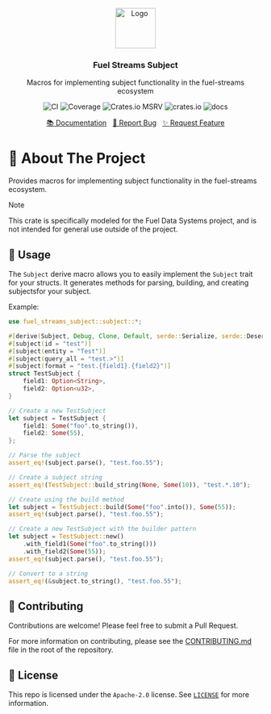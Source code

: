 <br/>
<div align="center">
    <a href="https://github.com/fuellabs/data-systems">
        <img src="https://fuellabs.notion.site/image/https%3A%2F%2Fprod-files-secure.s3.us-west-2.amazonaws.com%2F9ff3607d-8974-46e8-8373-e2c96344d6ff%2F81a0a0d9-f3c7-4ccb-8af5-40ca8a4140f9%2FFUEL_Symbol_Circle_Green_RGB.png?table=block&id=cb8fc88a-4fc3-4f28-a974-9c318a65a2c6&spaceId=9ff3607d-8974-46e8-8373-e2c96344d6ff&width=2000&userId=&cache=v2" alt="Logo" width="80" height="80">
    </a>
    <h3 align="center">Fuel Streams Subject</h3>
    <p align="center">
        Macros for implementing subject functionality in the fuel-streams ecosystem
    </p>
    <p align="center">
        <a href="https://github.com/FuelLabs/data-systems/actions/workflows/ci.yaml" style="text-decoration: none;">
            <img src="https://github.com/FuelLabs/data-systems/actions/workflows/ci.yaml/badge.svg?branch=main" alt="CI">
        </a>
        <a href="https://codecov.io/gh/FuelLabs/data-systems" style="text-decoration: none;">
            <img src="https://codecov.io/gh/FuelLabs/data-systems/graph/badge.svg?token=1zna00scwj" alt="Coverage">
        </a>
        <a href="https://crates.io/crates/fuel-streams-subject" style="text-decoration: none;">
            <img alt="Crates.io MSRV" src="https://img.shields.io/crates/msrv/fuel-streams-subject">
        </a>
        <a href="https://crates.io/crates/fuel-streams-subject" style="text-decoration: none;">
            <img src="https://img.shields.io/crates/v/fuel-streams-subject?label=latest" alt="crates.io">
        </a>
        <a href="https://docs.rs/fuel-streams-subject/" style="text-decoration: none;">
            <img src="https://docs.rs/fuel-streams-subject/badge.svg" alt="docs">
        </a>
    </p>
    <p align="center">
        <a href="https://docs.rs/fuel-streams-subject/">📚 Documentation</a>
        <span>&nbsp;</span>
        <a href="https://github.com/fuellabs/data-systems/issues/new?labels=bug&template=bug-report---.md">🐛 Report Bug</a>
        <span>&nbsp;</span>
        <a href="https://github.com/fuellabs/data-systems/issues/new?labels=enhancement&template=feature-request---.md">✨ Request Feature</a>
    </p>
</div>

# 📝 About The Project

Provides macros for implementing subject functionality in the fuel-streams ecosystem.

> [!NOTE]
> This crate is specifically modeled for the Fuel Data Systems project, and is not intended for general use outside of the project.

## 🚀 Usage

The `Subject` derive macro allows you to easily implement the `Subject` trait for your structs. It generates methods for parsing, building, and creating subjectsfor your subject.

Example:

```rust
use fuel_streams_subject::subject::*;

#[derive(Subject, Debug, Clone, Default, serde::Serialize, serde::Deserialize)]
#[subject(id = "test")]
#[subject(entity = "Test")]
#[subject(query_all = "test.>")]
#[subject(format = "test.{field1}.{field2}")]
struct TestSubject {
    field1: Option<String>,
    field2: Option<u32>,
}

// Create a new TestSubject
let subject = TestSubject {
    field1: Some("foo".to_string()),
    field2: Some(55),
};

// Parse the subject
assert_eq!(subject.parse(), "test.foo.55");

// Create a subject string
assert_eq!(TestSubject::build_string(None, Some(10)), "test.*.10");

// Create using the build method
let subject = TestSubject::build(Some("foo".into()), Some(55));
assert_eq!(subject.parse(), "test.foo.55");

// Create a new TestSubject with the builder pattern
let subject = TestSubject::new()
    .with_field1(Some("foo".to_string()))
    .with_field2(Some(55));
assert_eq!(subject.parse(), "test.foo.55");

// Convert to a string
assert_eq!(&subject.to_string(), "test.foo.55");
```

## 🤝 Contributing

Contributions are welcome! Please feel free to submit a Pull Request.

For more information on contributing, please see the [CONTRIBUTING.md](../../CONTRIBUTING.md) file in the root of the repository.

## 📜 License

This repo is licensed under the `Apache-2.0` license. See [`LICENSE`](../../LICENSE) for more information.
